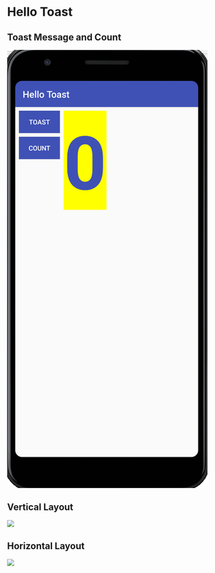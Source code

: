 # Hello Toast
## Toast Message and Count
![](app/src/main/res/drawable/challenge.png)
## Vertical Layout
![](app/src/main/res/drawable/hellotoast.png)
## Horizontal Layout
![](app/src/main/res/drawable/hellotoast2.png)